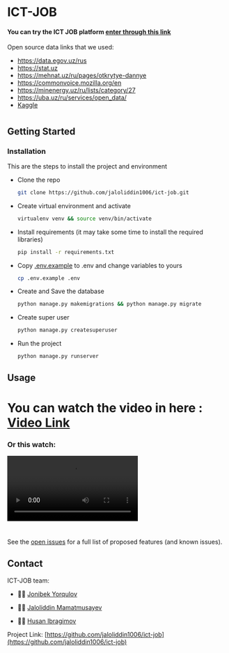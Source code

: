# ICT-JOB
#### You can try the ICT JOB platform [enter through this link](https://job.ictacademy.uz)
Open source data links that we used:

- https://data.egov.uz/rus
- https://stat.uz 
- https://mehnat.uz/ru/pages/otkrytye-dannye 
- https://commonvoice.mozilla.org/en 
- https://minenergy.uz/ru/lists/category/27 
- https://uba.uz/ru/services/open_data/ 
- [Kaggle](https://www.kaggle.com/datasets/nodirjonmuxammadali/jobs-classification)
#


<!-- GETTING STARTED -->
## Getting Started

<!-- Yaproq is telegram bot to predict and analysis wheat crop and find probability of yellow rust on the crop. It can detect the level of disease and gives the treatment recommendations. And also can predict the rate of yellow rust by using Humadity, temperature and current disease level. -->



### Installation

This are the steps to install the project and environment

- Clone the repo
   ```sh
   git clone https://github.com/jaloliddin1006/ict-job.git
   ```
- Create virtual environment  and activate
   ```sh
   virtualenv venv && source venv/bin/activate
   ```

- Install requirements (it may take some time to install the required libraries)
   ```sh
   pip install -r requirements.txt
   ```

- Copy [.env.example](https://github.com/jaloliddin1006/ict-job/blob/main/.env.example)  to .env and change variables to yours
   ```sh
   cp .env.example .env
   ```
- Create and Save the database
    ```sh
    python manage.py makemigrations && python manage.py migrate
    ```
- Create super user
    ```sh
    python manage.py createsuperuser
    ```
- Run the project
    ```sh
    python manage.py runserver
    ```



<!-- USAGE EXAMPLES -->
## Usage
<!-- After you press the start button, there will be appear menu and you can choose one of them. You can check the disease and its level by sending the picture and also you can check the situation on the near farms and check the weather information. If there is any problem with the near farms or weather that might be cause to yellow rust, we will warn you and give recommendations. -->


#

# You can watch the video in here : [Video Link](https://drive.google.com/file/d/1o5vLT0GODdQGHL8FIgKSQ_dO0VyhggBH/view?usp=drivesdk)

### Or this watch:
<video src="video_2023-11-12_13-47-49.mp4" controls title="Title"></video>
#
See the [open issues](https://github.com/jaloliddin1006/ict-job.git/issues) for a full list of proposed features (and known issues).

## Contact
ICT-JOB team:

- 👨‍💻 [Jonibek Yorqulov](https://gitlab.com/stat.jonibek0727/)

- 👨‍💻 [Jaloliddin Mamatmusayev ](https://github.com/jaloliddin1006)

- 👨‍💻 [Husan Ibragimov ](https://gitlab.com/husanIbragimov)



Project Link: [https://github.com/jaloliddin1006/ict-job](https://github.com/jaloliddin1006/ict-job)